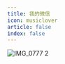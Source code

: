 ```yaml
---
title: 我的微信
icon: musiclover
article: false
index: false
---
```


![IMG_0777 2](https://zhuye-1308301598.file.myqcloud.com/markdown/IMG_0777%202.jpg)
